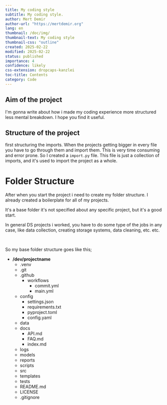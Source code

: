 ```yaml
---
title: My coding style
subtitle: My coding style.
author: Mert Demir
author-url: "https://mertdemir.org"
lang: en
thumbnail: /doc/img/
thumbnail-text: My coding style
thumbnail-css: "outline"
created: 2025-02-22
modified: 2025-02-22
status: published
importance: 4
confidence: likely
css-extension: dropcaps-kanzlei
toc-title: Contents
category: Code
---
```


## Aim of the project
I'm gonna write about how i made my coding experience more structured less mental breakdown. I hope you find it useful.


## Structure of the project
first structuring the imports. When the projects getting bigger in every file you have to go through them and import them. This is very time consuming and error prone. So I created a `import.py` file. This file is just a collection of imports, and it's used to import the project as a whole.

# Folder Structure

After when you start the project i need to create my folder structure. I already created a boilerplate for all of my projects.

It's a base folder it's not specified about any specific project, but it's a good start. 

In general DS projects i worked, you have to do some type of the jobs in any case, like data collection, creating storage systems, data cleaning, etc. etc.

<br>

So my base folder structure goes like this;


<ul class="tree"><li><p style="margin: 0;"><strong>/dev/projectname</strong></p>

* .venv
* .git
* .github
    * workflows
        * commit.yml
        * main.yml
* config
    * settings.json
    * requirements.txt
    * pyproject.toml
    * config.yaml
* data
* docs
    * API.md
    * FAQ.md
    * index.md
* logs
* models
* reports
* scripts
* src
* templates
* tests
* README.md
* LICENSE
* .gitignore

</li></ul>
